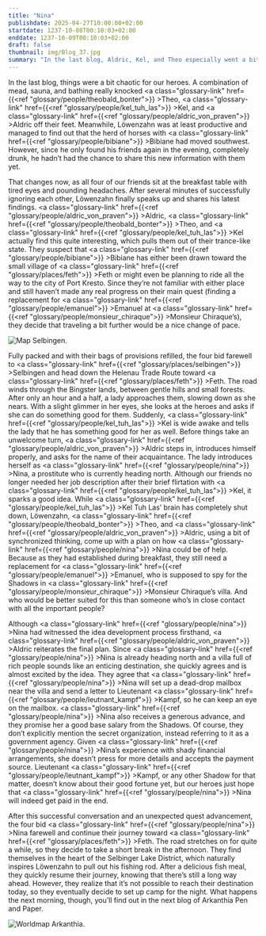 ```yaml
---
title: "Nina"
publishdate: 2025-04-27T10:00:00+02:00
startdate: 1237-10-08T00:10:03+02:00
enddate: 1237-10-09T00:10:03+02:00
draft: false
thumbnail: img/Blog_37.jpg
summary: "In the last blog, Aldric, Kel, and Theo especially went a bit overboard. Whether it's because that last night was perhaps a bit embarrassing, or because all the side quests in Selbingen are now truly completed, it's hard to say. However, our heroes are moving on today to the next town, Feth. What awaits them on the way there, you’ll find out here:"
---
```


In the last blog, things were a bit chaotic for our heroes. A combination of mead, sauna, and bathing really knocked <a class="glossary-link" href={{<ref "glossary/people/theobald_bonter">}} >Theo</a>, <a class="glossary-link" href={{<ref "glossary/people/kel_tuh_las">}} >Kel</a>, and <a class="glossary-link" href={{<ref "glossary/people/aldric_von_praven">}} >Aldric</a> off their feet. Meanwhile, Löwenzahn was at least productive and managed to find out that the herd of horses with <a class="glossary-link" href={{<ref "glossary/people/bibiane">}} >Bibiane</a> had moved southwest. However, since he only found his friends again in the evening, completely drunk, he hadn’t had the chance to share this new information with them yet.

That changes now, as all four of our friends sit at the breakfast table with tired eyes and pounding headaches. After several minutes of successfully ignoring each other, Löwenzahn finally speaks up and shares his latest findings. <a class="glossary-link" href={{<ref "glossary/people/aldric_von_praven">}} >Aldric</a>, <a class="glossary-link" href={{<ref "glossary/people/theobald_bonter">}} >Theo</a>, and <a class="glossary-link" href={{<ref "glossary/people/kel_tuh_las">}} >Kel</a> actually find this quite interesting, which pulls them out of their trance-like state. They suspect that <a class="glossary-link" href={{<ref "glossary/people/bibiane">}} >Bibiane</a> has either been drawn toward the small village of <a class="glossary-link" href={{<ref "glossary/places/feth">}} >Feth</a> or might even be planning to ride all the way to the city of Port Kresto. Since they’re not familiar with either place and still haven’t made any real progress on their main quest (finding a replacement for <a class="glossary-link" href={{<ref "glossary/people/emanuel">}} >Emanuel</a> at <a class="glossary-link" href={{<ref "glossary/people/monsieur_chiraque">}} >Monsieur Chiraque</a>’s), they decide that traveling a bit further would be a nice change of pace.

<div class="img-max center">
  <img class="img-fluid" title="Map Selbingen" alt="Map Selbingen." src="/img/selbingen.jpg" />
</div>

Fully packed and with their bags of provisions refilled, the four bid farewell to <a class="glossary-link" href={{<ref "glossary/places/selbingen">}} >Selbingen</a> and head down the Helenau Trade Route toward <a class="glossary-link" href={{<ref "glossary/places/feth">}} >Feth</a>. The road winds through the Bingster lands, between gentle hills and small forests. After only an hour and a half, a lady approaches them, slowing down as she nears. With a slight glimmer in her eyes, she looks at the heroes and asks if she can do something good for them. Suddenly, <a class="glossary-link" href={{<ref "glossary/people/kel_tuh_las">}} >Kel</a> is wide awake and tells the lady that he has something good for her as well. Before things take an unwelcome turn, <a class="glossary-link" href={{<ref "glossary/people/aldric_von_praven">}} >Aldric</a> steps in, introduces himself properly, and asks for the name of their acquaintance. The lady introduces herself as <a class="glossary-link" href={{<ref "glossary/people/nina">}} >Nina</a>, a prostitute who is currently heading north. Although our friends no longer needed her job description after their brief flirtation with <a class="glossary-link" href={{<ref "glossary/people/kel_tuh_las">}} >Kel</a>, it sparks a good idea. While <a class="glossary-link" href={{<ref "glossary/people/kel_tuh_las">}} >Kel Tuh Las</a>’ brain has completely shut down, Löwenzahn, <a class="glossary-link" href={{<ref "glossary/people/theobald_bonter">}} >Theo</a>, and <a class="glossary-link" href={{<ref "glossary/people/aldric_von_praven">}} >Aldric</a>, using a bit of synchronized thinking, come up with a plan on how <a class="glossary-link" href={{<ref "glossary/people/nina">}} >Nina</a> could be of help. Because as they had established during breakfast, they still need a replacement for <a class="glossary-link" href={{<ref "glossary/people/emanuel">}} >Emanuel</a>, who is supposed to spy for the Shadows in <a class="glossary-link" href={{<ref "glossary/people/monsieur_chiraque">}} >Monsieur Chiraque</a>’s villa. And who would be better suited for this than someone who’s in close contact with all the important people?

Although <a class="glossary-link" href={{<ref "glossary/people/nina">}} >Nina</a> had witnessed the idea development process firsthand, <a class="glossary-link" href={{<ref "glossary/people/aldric_von_praven">}} >Aldric</a> reiterates the final plan. Since <a class="glossary-link" href={{<ref "glossary/people/nina">}} >Nina</a> is already heading north and a villa full of rich people sounds like an enticing destination, she quickly agrees and is almost excited by the idea. They agree that <a class="glossary-link" href={{<ref "glossary/people/nina">}} >Nina</a> will set up a dead-drop mailbox near the villa and send a letter to Lieutenant <a class="glossary-link" href={{<ref "glossary/people/leutnant_kampf">}} >Kampf</a>, so he can keep an eye on the mailbox. <a class="glossary-link" href={{<ref "glossary/people/nina">}} >Nina</a> also receives a generous advance, and they promise her a good base salary from the Shadows. Of course, they don’t explicitly mention the secret organization, instead referring to it as a government agency. Given <a class="glossary-link" href={{<ref "glossary/people/nina">}} >Nina</a>’s experience with shady financial arrangements, she doesn’t press for more details and accepts the payment source. Lieutenant <a class="glossary-link" href={{<ref "glossary/people/leutnant_kampf">}} >Kampf</a>, or any other Shadow for that matter, doesn’t know about their good fortune yet, but our heroes just hope that <a class="glossary-link" href={{<ref "glossary/people/nina">}} >Nina</a> will indeed get paid in the end.

After this successful conversation and an unexpected quest advancement, the four bid <a class="glossary-link" href={{<ref "glossary/people/nina">}} >Nina</a> farewell and continue their journey toward <a class="glossary-link" href={{<ref "glossary/places/feth">}} >Feth</a>. The road stretches on for quite a while, so they decide to take a short break in the afternoon. They find themselves in the heart of the Selbinger Lake District, which naturally inspires Löwenzahn to pull out his fishing rod. After a delicious fish meal, they quickly resume their journey, knowing that there’s still a long way ahead. However, they realize that it’s not possible to reach their destination today, so they eventually decide to set up camp for the night. What happens the next morning, though, you’ll find out in the next blog of Arkanthia Pen and Paper.

<div class="img-max center">
  <img class="img-fluid" title="Worldmap Arkanthia" alt="Worldmap Arkanthia." src="/img/Arkanthia_Full_Map_Selbingen_Feth.jpg" />
</div>
